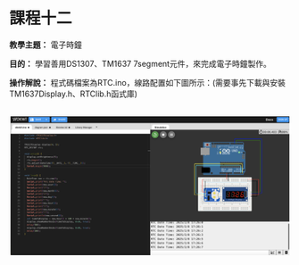# 課程十二

**教學主題：** 電子時鐘
	
**目的：** 學習善用DS1307、TM1637 7segment元件，來完成電子時鐘製作。

**操作解說：** 程式碼檔案為RTC.ino，線路配置如下圖所示：(需要事先下載與安裝TM1637Display.h、RTClib.h函式庫)

<br>
<div align="center">
	<img src="./Wokwi截圖.png" alt="Editor" width="500">
</div>
<br>
